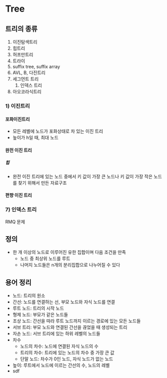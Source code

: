 # Tree

## 트리의 종류

1. 이진탐색트리
2. 힙트리
3. 허프만트리
4. 트라이
5. suffix tree, suffix array
6. AVL, B, 다진트리
7. 세그먼트 트리
   1. 인덱스 트리
8. 아오코라식트리

### 1) 이진트리

#### 포화이진트리

* 모든 레벨에 노드가 포화상태로 차 있는 이진 트리
* 높이가 h일 때, 최대 노드

#### 완전 이진 트리

##### 힙

* 완전 이진 트리에 있는 노드 중에서 키 값이 가장 큰 노드나 키 값이 가장 작은 노드를 찾기 위해서 만든 자료구조

#### 편향 이진 트리



### 7) 인덱스 트리

RMQ 문제

## 정의

* 한 개 이상의 노드로 이루어진 유한 집합이며 다음 조건을 만족
  * 노드 중 최상위 노드를 루트
  * 나머지 노드들은 n개의 분리집합으로 나누어질 수 있다



## 용어 정리

* 노드: 트리의 원소
* 간선: 노드를 연결하는 선, 부모 노드와 자식 노드를 연결
* 루트 노드: 트리의 시작 노드
* 형제 노드: 부모가 같은 노드들
* 조상 노드: 간선을 따라 루트 노드까지 이르는 경로에 있는 모든 노드들
* 서브 트리: 부모 노드와 연결된 간선을 끊었을 때 생성되는 트리
* 자손 노드: 서브 트리에 있는 하위 레벨의 노드들
* 차수
  * 노드의 차수: 노드에 연결된 자식 노드의 수
  * 트리의 차수: 트리에 있는 노드의 차수 중 가장 큰 값
  * 단말 노드: 차수가 0인 노드, 자식 노드가 없는 노드
* 높이: 루트에서 노드에 이르는 간선의 수, 노드의 레벨
* sdf